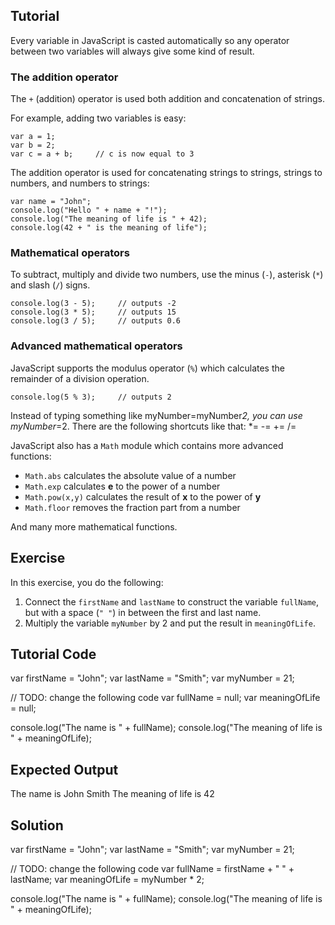 Tutorial
--------

Every variable in JavaScript is casted automatically so any operator between two variables will always give some kind of result. 

### The addition operator

The `+` (addition) operator is used both addition and concatenation of strings.

For example, adding two variables is easy:

    var a = 1;
    var b = 2;
    var c = a + b;     // c is now equal to 3

The addition operator is used for concatenating strings to strings, strings to numbers, and numbers to strings:

    var name = "John";
    console.log("Hello " + name + "!");
    console.log("The meaning of life is " + 42);
    console.log(42 + " is the meaning of life");

### Mathematical operators

To subtract, multiply and divide two numbers, use the minus (`-`), asterisk (`*`) and slash (`/`) signs.

    console.log(3 - 5);     // outputs -2
    console.log(3 * 5);     // outputs 15
    console.log(3 / 5);     // outputs 0.6

### Advanced mathematical operators

JavaScript supports the modulus operator (`%`) which calculates the remainder of a division operation.

    console.log(5 % 3);     // outputs 2

Instead of typing something like myNumber=myNumber*2, you can use myNumber*=2.
There are the following shortcuts like that: *= -= += /=

JavaScript also has a `Math` module which contains more advanced functions:

* `Math.abs` calculates the absolute value of a number
* `Math.exp` calculates __e__ to the power of a number
* `Math.pow(x,y)` calculates the result of __x__ to the power of __y__
* `Math.floor` removes the fraction part from a number

And many more mathematical functions.

Exercise
--------

In this exercise, you do the following:

1. Connect the `firstName` and `lastName` to construct the variable `fullName`, but with a space (`" "`) in between the first and last name.
2. Multiply the variable `myNumber` by 2 and put the result in `meaningOfLife`.

Tutorial Code
-------------

var firstName = "John";
var lastName = "Smith";
var myNumber = 21;

// TODO: change the following code
var fullName = null;
var meaningOfLife = null;

console.log("The name is " + fullName);
console.log("The meaning of life is " + meaningOfLife);

Expected Output
---------------

The name is John Smith
The meaning of life is 42

Solution
--------

var firstName = "John";
var lastName = "Smith";
var myNumber = 21;

// TODO: change the following code
var fullName = firstName + " " + lastName;
var meaningOfLife = myNumber * 2;

console.log("The name is " + fullName);
console.log("The meaning of life is " + meaningOfLife);
